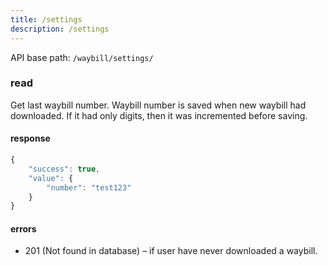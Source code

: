 ```yaml
---
title: /settings
description: /settings
---
```


API base path: `/waybill/settings/`

### read
Get last waybill number. Waybill number is saved when new waybill had downloaded. If it had only digits, then it was incremented before saving.

#### response
```js
{
    "success": true,
    "value": {
        "number": "test123"
    }
}
```

#### errors
*   201 (Not found in database) – if user have never downloaded a waybill.
